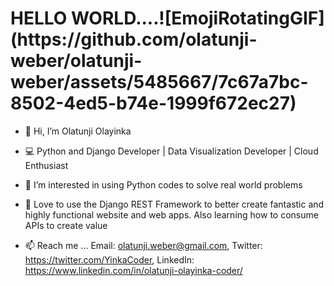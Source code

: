 <h1>HELLO WORLD....![EmojiRotatingGIF](https://github.com/olatunji-weber/olatunji-weber/assets/5485667/7c67a7bc-8502-4ed5-b74e-1999f672ec27)
</h1>

- 👋 Hi, I’m Olatunji Olayinka
- 💻 Python and Django Developer | Data Visualization Developer | Cloud Enthusiast
- 👀 I’m interested in using Python codes to solve real world problems
- 🌱 Love to use the Django REST Framework to better create fantastic and highly functional website and web apps. Also learning how to consume APIs to create value

- 📫 Reach me ... Email: olatunji.weber@gmail.com, Twitter: https://twitter.com/YinkaCoder, LinkedIn: https://www.linkedin.com/in/olatunji-olayinka-coder/


<!---
olatunji-weber/olatunji-weber is a ✨ special ✨ repository because its `README.md` (this file) appears on your GitHub profile.
You can click the Preview link to take a look at your changes.
--->
